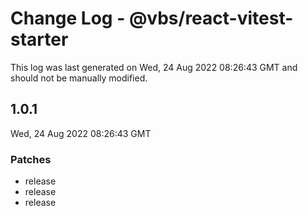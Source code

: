 # Change Log - @vbs/react-vitest-starter

This log was last generated on Wed, 24 Aug 2022 08:26:43 GMT and should not be manually modified.

## 1.0.1
Wed, 24 Aug 2022 08:26:43 GMT

### Patches

- release
- release
- release

